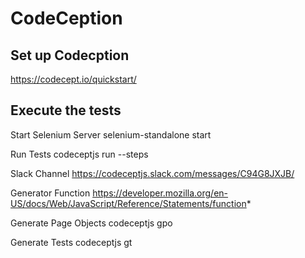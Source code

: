 # CodeCeption

## Set up Codecption
https://codecept.io/quickstart/

## Execute the tests
Start Selenium Server
selenium-standalone start


Run Tests
codeceptjs run --steps

Slack Channel
https://codeceptjs.slack.com/messages/C94G8JXJB/

Generator Function
https://developer.mozilla.org/en-US/docs/Web/JavaScript/Reference/Statements/function*

Generate Page Objects
codeceptjs gpo

Generate Tests
codeceptjs gt

